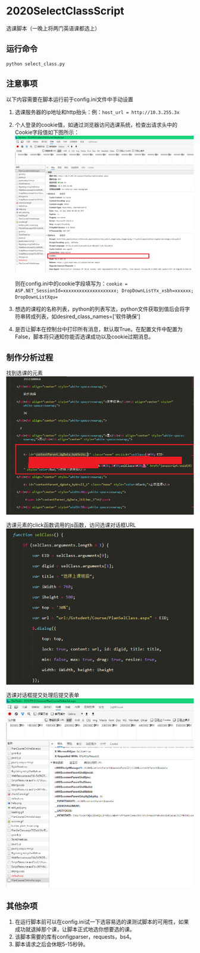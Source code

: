 # 2020SelectClassScript
选课脚本（一晚上将两门英语课都选上）

## 运行命令
```shell
python select_class.py
```

## 注意事项
以下内容需要在脚本运行前于config.ini文件中手动设置

1. 选课服务器的ip地址和http抬头：例：```host_url = http://10.3.255.3x```

2. 个人登录的cookie值，如通过浏览器访问选课系统，检查出请求头中的Cookie字段值如下图所示：
   ![](img/1.png)

   则在config.ini中的cookie字段填写为：```cookie = ASP.NET_SessionId=xxxxxxxxxxxxxxxxxxxx; DropDownListYx_xsbh=xxxxxx; DropDownListXqu=```

3. 想选的课程的名称列表，python的列表写法，python文件获取到值后会将字符串转成列表，如desired_class_names=['软件确保']

4. 是否让脚本在控制台中打印所有消息，默认取True。在配置文件中配置为False，脚本将只通知你能否选课成功以及cookie过期消息。

## 制作分析过程

找到选课的元素
![](img/2.png)

选课元素的click函数调用的js函数，访问选课对话框URL
![](img/3.PNG)

选课对话框提交处理后提交表单
![](img/4.PNG)

## 其他杂项
1. 在运行脚本前可以在config.ini试一下选容易选的课测试脚本的可用性，如果成功就退掉那个课，让脚本正式地选你想要选的课。
2. 该脚本需要的库有configparser，requests，bs4。
3. 脚本请求之后会休眠5-15秒钟。

